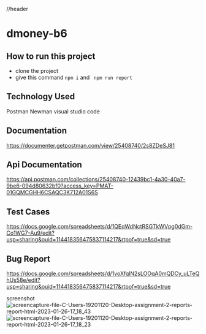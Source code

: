 //header
#  dmoney-b6

## How to run this project 
-  clone the project 
-  give this command ``` npm i ``` and  ```  npm run report  ```


## Technology Used 
Postman
Newman
visual studio code
 

## Documentation 
https://documenter.getpostman.com/view/25408740/2s8ZDeSJ81


## Api Documentation 
https://api.postman.com/collections/25408740-12439bc1-4a30-40a7-9be6-094d80632bf0?access_key=PMAT-01GQMCGHH6CSAQC3K712A01S6S


## Test Cases 
https://docs.google.com/spreadsheets/d/1QEqWdNctRSGTkWVpg0dGm-Co1WG7-Au9/edit?usp=sharing&ouid=114418356475837114217&rtpof=true&sd=true

## Bug Report 
https://docs.google.com/spreadsheets/d/1voXfqlN2sLOOqA0mQDCy_uLTeQhUs58e/edit?usp=sharing&ouid=114418356475837114217&rtpof=true&sd=true


screenshot
![screencapture-file-C-Users-19201120-Desktop-assignment-2-reports-report-html-2023-01-26-17_18_43](https://user-images.githubusercontent.com/123531000/214833398-06994011-08ba-422e-b020-d5fcdf9d2af9.png)
![screencapture-file-C-Users-19201120-Desktop-assignment-2-reports-report-html-2023-01-26-17_18_23](https://user-images.githubusercontent.com/123531000/214833404-8c4206a1-0345-4e9f-b451-a9280db6032d.png)
